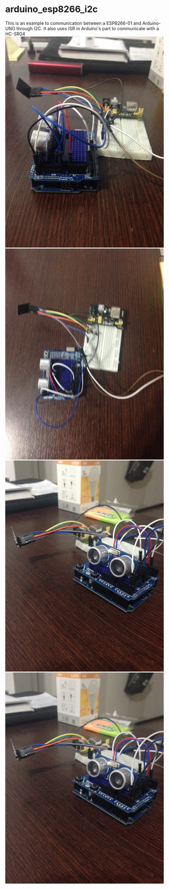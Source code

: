 # arduino_esp8266_i2c
This is an example to communication between a ESP8266-01 and Arduino-UNO through I2C. It also uses ISR in Arduino's part to communicate with a HC-SR04
![alt tag](https://raw.githubusercontent.com/krukmat/arduino_esp8266_i2c/master/1.jpg)
![alt tag](https://raw.githubusercontent.com/krukmat/arduino_esp8266_i2c/master/2.jpg)
![alt tag](https://raw.githubusercontent.com/krukmat/arduino_esp8266_i2c/master/3.jpg)
![alt tag](https://raw.githubusercontent.com/krukmat/arduino_esp8266_i2c/master/4.jpg)